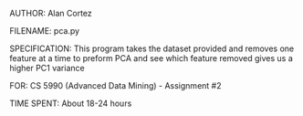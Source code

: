 AUTHOR: Alan Cortez

FILENAME: pca.py

SPECIFICATION: This program takes the dataset provided and removes one feature at a time to preform PCA and see which feature removed gives us a higher PC1 variance

FOR: CS 5990 (Advanced Data Mining) - Assignment #2

TIME SPENT: About 18-24 hours
